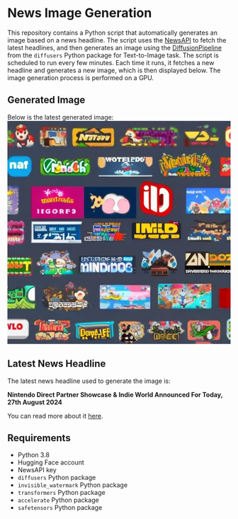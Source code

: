 # News Image Generation
This repository contains a Python script that automatically generates an image based on a news headline. The script uses the [NewsAPI](https://newsapi.org/) to fetch the latest headlines, and then generates an image using the [DiffusionPipeline](https://github.com/huggingface/diffusers) from the `diffusers` Python package for Text-to-Image task.
The script is scheduled to run every few minutes. Each time it runs, it fetches a new headline and generates a new image, which is then displayed below. The image generation process is performed on a GPU.

## Generated Image
Below is the latest generated image:
![Generated Image](image.png)

## Latest News Headline
The latest news headline used to generate the image is:

**Nintendo Direct Partner Showcase & Indie World Announced For Today, 27th August 2024**

You can read more about it [here](https://news.google.com/rss/articles/CBMixgFBVV95cUxQUHFYVGhYRU9URnBMcm4tRzBPeWFsRnk3QWFmMGZLOWZvdkVsc1pQb2NySEhSY2xCMTZmWUljZjVaVzZqajFWNEVXWE1NTkVDcXJnc05hbFhSVUxTOFpsOVBEWHh5eXVnRF9Zei1IMGpYWnlwYnNyVWZyTzc4SjRvcjl5cGl0cElSX2ZORTc2T1o5RERTem1YRzFXcnVXU2pBYlpuZzZhMEh1aE5KR3lmbUIzWGdKa2d5R1N2NVB0VkJ0ZHU2TGc?oc=5).

## Requirements
- Python 3.8
- Hugging Face account
- NewsAPI key
- `diffusers` Python package
- `invisible_watermark` Python package
- `transformers` Python package
- `accelerate` Python package
- `safetensors` Python package
